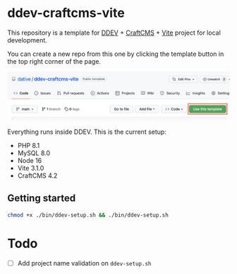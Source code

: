 # ddev-craftcms-vite

This repository is a template for [DDEV](https://ddev.readthedocs.io/en/stable/) + [CraftCMS](https://craftcms.com/docs/4.x/) + [Vite](https://vitejs.dev) project for local development.

You can create a new repo from this one by clicking the template button in the top right corner of the page.

![template button](bin/template-preview.png)

Everything runs inside DDEV. This is the current setup:

- PHP 8.1
- MySQL 8.0
- Node 16
- Vite 3.1.0
- CraftCMS 4.2

## Getting started

```bash
chmod +x ./bin/ddev-setup.sh && ./bin/ddev-setup.sh
```

# Todo

- [ ] Add project name validation on `ddev-setup.sh`
